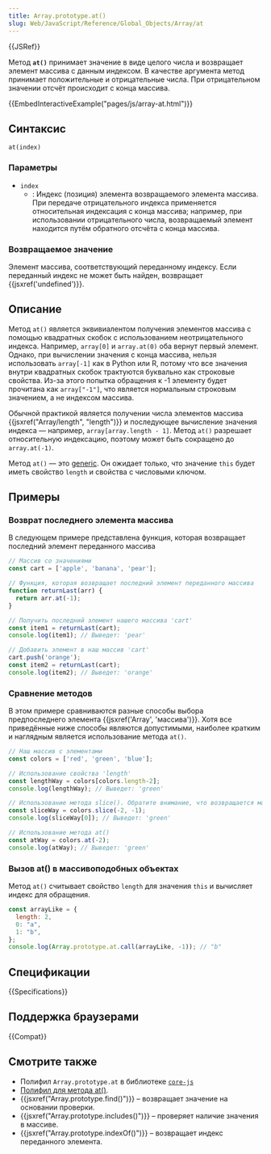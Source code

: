 ```yaml
---
title: Array.prototype.at()
slug: Web/JavaScript/Reference/Global_Objects/Array/at
---
```


{{JSRef}}

Метод **`at()`** принимает значение в виде целого числа и возвращает элемент массива с данным индексом. В качестве аргумента метод принимает положительные и отрицательные числа. При отрицательном значении отсчёт происходит с конца массива.

{{EmbedInteractiveExample("pages/js/array-at.html")}}

## Синтаксис

```js-nolint
at(index)
```

### Параметры

- `index`
  - : Индекс (позиция) элемента возвращаемого элемента массива. При передаче отрицательного индекса применяется относительная индексация с конца массива; например, при использовании отрицательного числа, возвращаемый элемент находится путём обратного отсчёта с конца массива.

### Возвращаемое значение

Элемент массива, соответствующий переданному индексу. Если переданный индекс не может быть найден, возвращает {{jsxref('undefined')}}.

## Описание

Метод `at()` является эквивиалентом получения элементов массива с помощью квадратных скобок с использованием неотрицательного индекса. Например, `array[0]` и `array.at(0)` оба вернут первый элемент. Однако, при вычислении значения с конца массива, нельзя использовать `array[-1]` как в Python или R, потому что все значения внутри квадратных скобок трактуются буквально как строковые свойства. Из-за этого попытка обращения к -1 элементу будет прочитана как `array["-1"]`, что является нормальным строковым значением, а не индексом массива.

Обычной практикой является получении числа элементов массива {{jsxref("Array/length", "length")}} и последующее вычисление значения индекса — например, `array[array.length - 1]`. Метод `at()` разрешает относительную индексацию, поэтому может быть сокращено до `array.at(-1)`.

Метод `at()` — это [generic](/ru/docs/Web/JavaScript/Reference/Global_Objects/Array#generic_array_methods). Он ожидает только, что значение `this` будет иметь свойство `length` и свойства с числовыми ключом.

## Примеры

### Возврат последнего элемента массива

В следующем примере представлена функция, которая возвращает последний элемент переданного массива

```js
// Массив со значениями
const cart = ['apple', 'banana', 'pear'];

// Функция, которая возвращает последний элемент переданного массива
function returnLast(arr) {
  return arr.at(-1);
}

// Получить последний элемент нашего массива 'cart'
const item1 = returnLast(cart);
console.log(item1); // Выведет: 'pear'

// Добавить элемент в наш массив 'cart'
cart.push('orange');
const item2 = returnLast(cart);
console.log(item2); // Выведет: 'orange'
```

### Сравнение методов

В этом примере сравниваются разные способы выбора предпоследнего элемента {{jsxref('Array', 'массива')}}. Хотя все приведённые ниже способы являются допустимыми, наиболее кратким и наглядным является использование метода `at()`.

```js
// Наш массив с элементами
const colors = ['red', 'green', 'blue'];

// Использование свойства 'length'
const lengthWay = colors[colors.length-2];
console.log(lengthWay); // Выведет: 'green'

// Использование метода slice(). Обратите внимание, что возвращается массив
const sliceWay = colors.slice(-2, -1);
console.log(sliceWay[0]); // Выведет: 'green'

// Использование метода at()
const atWay = colors.at(-2);
console.log(atWay); // Выведет: 'green'
```

### Вызов at() в массивоподобных объектах

Метод `at()` считывает свойство `length` для значения `this` и вычисляет индекс для обращения.

```js
const arrayLike = {
  length: 2,
  0: "a",
  1: "b",
};
console.log(Array.prototype.at.call(arrayLike, -1)); // "b"
```

## Спецификации

{{Specifications}}

## Поддержка браузерами

{{Compat}}

## Смотрите также

- Полифил `Array.prototype.at` в библиотеке [`core-js`](https://github.com/zloirock/core-js#relative-indexing-method)
- [Полифил для метода at()](https://github.com/tc39/proposal-relative-indexing-method#polyfill).
- {{jsxref("Array.prototype.find()")}} – возвращает значение на основании проверки.
- {{jsxref("Array.prototype.includes()")}} – проверяет наличие значения в массиве.
- {{jsxref("Array.prototype.indexOf()")}} – возвращает индекс переданного элемента.
